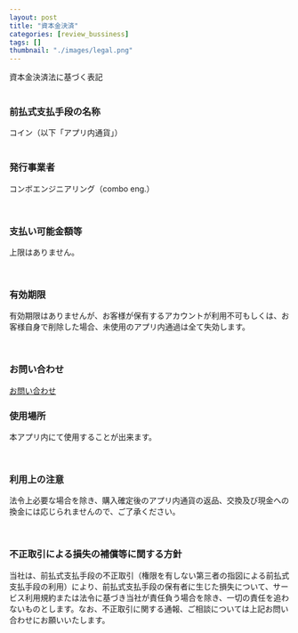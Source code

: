 ```yaml
---
layout: post
title: "資本金決済"
categories: [review_bussiness]
tags: []
thumbnail: "./images/legal.png"
---
```


  
資本金決済法に基づく表記  
<br>

### 前払式支払手段の名称
コイン（以下「アプリ内通貨」）  
<br>

### 発行事業者
コンボエンジニアリング（combo eng.）  

<br>

### 支払い可能金額等
上限はありません。  

<br>

### 有効期限
有効期限はありませんが、お客様が保有するアカウントが利用不可もしくは、お客様自身で削除した場合、未使用のアプリ内通過は全て失効します。  

<br>

### お問い合わせ
<a class="post-link" href="https://docs.google.com/forms/d/e/1FAIpQLSdPvZScmLd5ELiSL40mJaKo5wE-23-9rb4dNwvmwZNQxcbQqQ/viewform?usp=sf_link">
お問い合わせ
</a>

<br>

### 使用場所
本アプリ内にて使用することが出来ます。  

<br>

### 利用上の注意
法令上必要な場合を除き、購入確定後のアプリ内通貨の返品、交換及び現金への換金には応じられませんので、ご了承ください。  

<br>

### 不正取引による損失の補償等に関する方針
当社は、前払式支払手段の不正取引（権限を有しない第三者の指図による前払式支払手段の利用）により、前払式支払手段の保有者に生じた損失について、サービス利用規約または法令に基づき当社が責任負う場合を除き、一切の責任を追わないものとします。なお、不正取引に関する通報、ご相談については上記お問い合わせにお願いいたします。  

<br>

